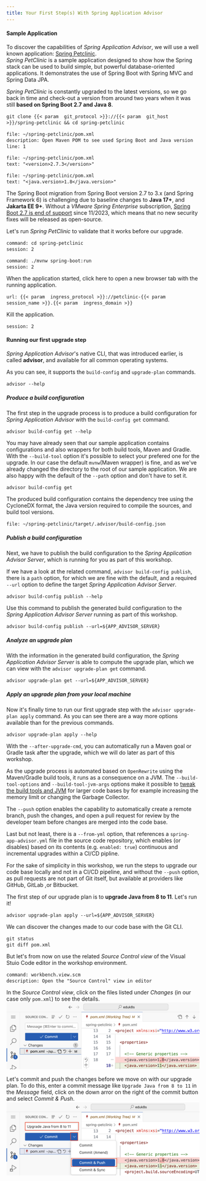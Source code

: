 ```yaml
---
title: Your First Step(s) With Spring Application Advisor
---
```


#### Sample Application

To discover the capabilities of *Spring Application Advisor*, we will use a well known application: [Spring Petclinic](https://github.com/spring-projects/spring-petclinic).  
*Spring PetClinic* is a sample application designed to show how the Spring stack can be used to build simple, but powerful database-oriented applications. It demonstrates the use of Spring Boot with Spring MVC and Spring Data JPA.

*Spring PetClinic* is constantly upgraded to the latest versions, so we go back in time and check-out a version from around two years when it was still **based on Spring Boot 2.7 and Java 8**.

```execute
git clone {{< param  git_protocol >}}://{{< param  git_host >}}/spring-petclinic && cd spring-petclinic
```

```editor:open-file
file: ~/spring-petclinic/pom.xml
description: Open Maven POM to see used Spring Boot and Java version
line: 1
```
```editor:select-matching-text
file: ~/spring-petclinic/pom.xml
text: "<version>2.7.3</version>"
```
```editor:select-matching-text
file: ~/spring-petclinic/pom.xml
text: "<java.version>1.8</java.version>"
```

The Spring Boot migration from Spring Boot version 2.7 to 3.x (and Spring Framework 6) is challenging due to baseline changes to **Java 17+**, and **Jakarta EE 9+**.
Without a *VMware Spring Enterprise* subscription, [Spring Boot 2.7 is end of support](https://spring.io/projects/spring-boot#support) since 11/2023, which means that no new security fixes will be released as open-source.

Let's run *Spring PetClinic* to validate that it works before our upgrade.

```terminal:execute
command: cd spring-petclinic
session: 2
```

```terminal:execute
command: ./mvnw spring-boot:run
session: 2
```

When the application started, click here to open a new browser tab with the running application.
```dashboard:open-url
url: {{< param  ingress_protocol >}}://petclinic-{{< param  session_name >}}.{{< param  ingress_domain >}}
```

Kill the application.
```terminal:interrupt
session: 2
```

#### Running our first upgrade step

*Spring Application Advisor*'s native CLI, that was introduced earlier, is called **advisor**, and available for all common operating systems.

As you can see, it supports the `build-config` and `upgrade-plan` commands.
```execute
advisor --help
```

##### Produce a build configuration
The first step in the upgrade process is to produce a build configuration for *Spring Application Advisor* with the `build-config get` command.
```execute
advisor build-config get --help
```
You may have already seen that our sample application contains configurations and also wrappers for both build tools, Maven and Gradle. With the `--build-tool` option it's possible to select your prefered one for the upgrade. In our case the default `mvnw`(Maven wrapper) is fine, and as we've already changed the directory to the root of our sample application.
We are also happy with the default of the `--path` option and don't have to set it.
```execute
advisor build-config get
```

The produced build configuration contains the dependency tree using the CycloneDX format, the Java version required to compile the sources, and build tool versions.
```editor:open-file
file: ~/spring-petclinic/target/.advisor/build-config.json
```

##### Publish a build configuration
Next, we have to publish the build configuration to the *Spring Application Advisor Server*, which is running for you as part of this workshop.

If we have a look at the related command, `advisor build-config publish`, there is a `path` option, for which we are fine with the default, and a required `--url` option to define the target *Spring Application Advisor Server*. 
```execute
advisor build-config publish --help
```

Use this command to publish the generated build configuration to the *Spring Application Advisor Server* running as part of this workshop.
```execute
advisor build-config publish --url=${APP_ADVISOR_SERVER}
```

##### Analyze an upgrade plan

With the information in the generated build configuration, the *Spring Application Advisor Server* is able to compute the upgrade plan, which we can view with the `advisor upgrade-plan get` command.
```execute
advisor upgrade-plan get --url=${APP_ADVISOR_SERVER}
```

##### Apply an upgrade plan from your local machine
Now it's finally time to run our first upgrade step with the `advisor upgrade-plan apply` command. 
As you can see there are a way more options available than for the previous commands.
```execute
advisor upgrade-plan apply --help
```
With the `--after-upgrade-cmd`, you can automatically run a Maven goal or Gradle task after the upgrade, which we will do later as part of this workshop.

As the upgrade process is automated based on `OpenRewrite` using the Maven/Gradle build tools, it runs as a consequence on a JVM. The `--build-tool-options` and `--build-tool-jvm-args` options make it possible to [tweak the build tools and JVM](https://docs.vmware.com/en/Tanzu-Spring-Runtime/Commercial/Tanzu-Spring-Runtime/app-advisor-run-app-advisor-cli.html#increasing-memory-limit) for larger code bases by for example increasing the memory limit or changing the Garbage Collector.

The `--push` option enables the capability to automatically create a remote branch, push the changes, and open a pull request for review by the developer team before changes are merged into the code base.  

Last but not least, there is a `--from-yml` option, that references a `spring-app-advisor.yml` file in the source code repository, which enables (or disables) based on its contents (e.g. `enabled: true`) continuous and incremental upgrades within a CI/CD pipline.

For the sake of simplicity in this workshop, we run the steps to upgrade our code base locally and not in a CI/CD pipeline, and without the `--push` option, as pull requests are not part of Git itself, but available at providers like GitHub, GitLab ,or Bitbucket.

The first step of our upgrade plan is to **upgrade Java from 8 to 11**. Let's run it!
```execute
advisor upgrade-plan apply --url=${APP_ADVISOR_SERVER}
```

We can discover the changes made to our code base with the Git CLI.
```execute
git status
git diff pom.xml
```

But let's from now on use the related *Source Control view* of the Visual Stuio Code editor in the workshop environment.
```editor:execute-command
command: workbench.view.scm
description: Open the "Source Control" view in editor
```

In the *Source Control view*, click on the files listed under *Changes* (in our case only `pom.xml`) to see the details. 
![Source Control View](source-control-view.png)

Let's commit and push the changes before we move on with our upgrade plan.
To do this, enter a commit message like `Upgrade Java from 8 to 11` in the *Message* field, click on the down arror on the right of the commit button and select *Commit & Push*.
![Source Control View Commit & Push](source-control-view-commit.png)